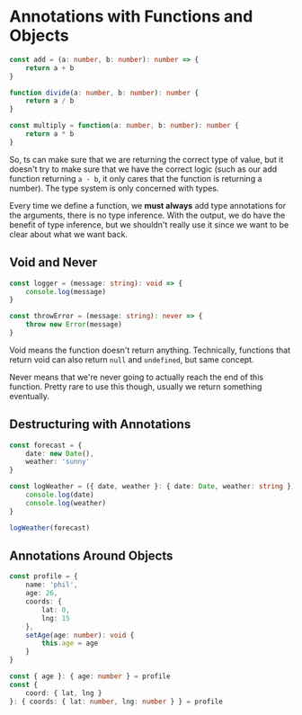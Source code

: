 # Annotations with Functions and Objects

```ts
const add = (a: number, b: number): number => {
    return a + b
}

function divide(a: number, b: number): number {
    return a / b
}

const multiply = function(a: number, b: number): number {
    return a * b
}
```

So, ts can make sure that we are returning the correct type of value, but it doesn't try to make sure that we have the correct logic (such as our add function returning `a - b`, it only cares that the function is returning a number). The type system is only concerned with types. 

Every time we define a function, we **must always** add type annotations for the arguments, there is no type inference. With the output, we do have the benefit of type inference, but we shouldn't really use it since we want to be clear about what we want back.

## Void and Never

```ts
const logger = (message: string): void => {
    console.log(message)
}

const throwError = (message: string): never => {
    throw new Error(message)
}
```

Void means the function doesn't return anything. Technically, functions that return void can also return `null` and `undefined`, but same concept.

Never means that we're never going to actually reach the end of this function. Pretty rare to use this though, usually we return something eventually. 

## Destructuring with Annotations

```ts
const forecast = {
    date: new Date(),
    weather: 'sunny'
}

const logWeather = ({ date, weather }: { date: Date, weather: string }): void => {
    console.log(date)
    console.log(weather)
}

logWeather(forecast)
```

## Annotations Around Objects

```ts
const profile = {
    name: 'phil',
    age: 26,
    coords: {
        lat: 0,
        lng: 15
    },
    setAge(age: number): void {
        this.age = age
    }
}

const { age }: { age: number } = profile
const { 
    coord: { lat, lng } 
}: { coords: { lat: number, lng: number } } = profile
```